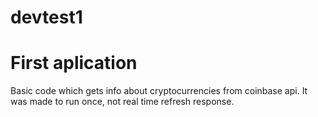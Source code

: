 # devtest1


# First aplication

Basic code which gets info about cryptocurrencies from coinbase api. It was made to run once, not real time refresh response.
